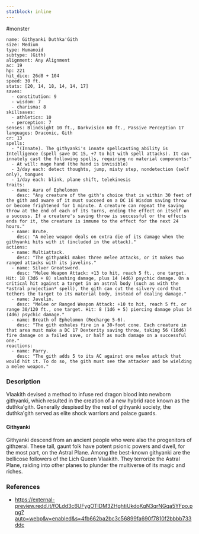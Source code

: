```yaml
---
statblock: inline
---
```

 #monster 

```statblock
name: Githyanki Duthka'Gith
size: Medium
type: Humanoid
subtype: (Gith)
alignment: Any Alignment
ac: 19
hp: 221
hit_dice: 26d8 + 104
speed: 30 ft.
stats: [20, 14, 18, 14, 14, 17]
saves:
  - constitution: 9
  - wisdom: 7
  - charisma: 8
skillsaves:
  - athletics: 10
  - perception: 7
senses: Blindsight 10 ft., Darkvision 60 ft., Passive Perception 17
languages: Draconic, Gith
cr: 13
spells:
  - "(Innate). The githyanki's innate spellcasting ability is Intelligence (spell save DC 15, +7 to hit with spell attacks). It can innately cast the following spells, requiring no material components:"
  - At will: mage hand (the hand is invisible)
  - 3/day each: detect thoughts, jump, misty step, nondetection (self only), tongues
  - 1/day each: blink, plane shift, telekinesis
traits:
  - name: Aura of Ephelomon
    desc: "Any creature of the gith's choice that is within 30 feet of the gith and aware of it must succeed on a DC 16 Wisdom saving throw or become frightened for 1 minute. A creature can repeat the saving throw at the end of each of its turns, ending the effect on itself on a success. If a creature's saving throw is successful or the effects ends for it, the creature is immune to the effect for the next 24 hours."
  - name: Brute.
    desc: "A melee weapon deals on extra die of its damage when the githyanki hits with it (included in the attack)."
actions:
  - name: Multiattack.
    desc: "The githyanki makes three melee attacks, or it makes two ranged attacks with its javelins."
  - name: Silver Greatsword.
    desc: "Melee Weapon Attack: +13 to hit, reach 5 ft., one target. Hit: 18 (3d6 + 8) slashing damage, plus 14 (4d6) psychic damage. On a critical hit against a target in an astral body (such as with the *astral projection* spell), the gith can cut the silvery cord that tethers the target to its material body, instead of dealing damage."
  - name: Javelin.
    desc: "Melee or Ranged Weapon Attack: +10 to hit, reach 5 ft. or range 30/120 ft., one target. Hit: 8 (1d6 + 5) piercing damage plus 14 (4d6) psychic damage."
  - name: Breath of Ephelomon (Recharge 5-6).
    desc: "The gith exhales fire in a 30-foot cone. Each creature in that area must make a DC 17 Dexterity saving throw, taking 56 (16d6) fire damage on a failed save, or half as much damage on a successful one."
reactions:
  - name: Parry.
    desc: "The gith adds 5 to its AC against one melee attack that would hit it. To do so, the gith must see the attacker and be wielding a melee weapon."
```

### Description

Vlaakith devised a method to infuse red dragon blood into newborn githyanki, which resulted in the creation of a new hybrid race known as the duthka'gith. Generally despised by the rest of githyanki society, the duthka'gith served as elite shock warriors and palace guards.

#### Githyanki

Githyanki descend from an ancient people who were also the progenitors of githzerai. These tall, gaunt folk have potent psionic powers and dwell, for the most part, on the Astral Plane. Among the best-known githyanki are the bellicose followers of the Lich Queen Vlaakith. They terrorize the Astral Plane, raiding into other planes to plunder the multiverse of its magic and riches.

### References

* https://external-preview.redd.it/fOLdd3c6UFygOTIDM3ZHghtiUkdoKgN3qrNGqa5YFpo.png?auto=webp&v=enabled&s=4fb662ba2bc3c56899fa690f7810f2bbbb733ddc
